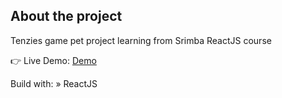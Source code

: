 ## About the project
Tenzies game pet project learning from Srimba ReactJS course

👉 Live Demo: [Demo](https://fake-nike-store.vercel.app/)

Build with:
» ReactJS